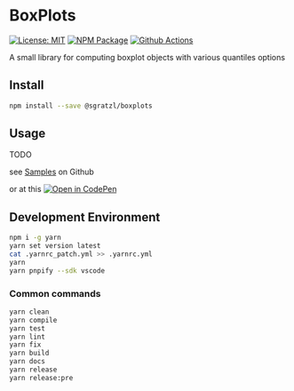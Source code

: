 # BoxPlots

[![License: MIT][mit-image]][mit-url] [![NPM Package][npm-image]][npm-url] [![Github Actions][github-actions-image]][github-actions-url]

A small library for computing boxplot objects with various quantiles options

## Install

```sh
npm install --save @sgratzl/boxplots
```

## Usage

TODO

see [Samples](https://github.com/sgratzl/boxplots/tree/master/samples) on Github

or at this [![Open in CodePen][codepen]](https://codepen.io/sgratzl/pen/TODO)

## Development Environment

```sh
npm i -g yarn
yarn set version latest
cat .yarnrc_patch.yml >> .yarnrc.yml
yarn
yarn pnpify --sdk vscode
```

### Common commands

```sh
yarn clean
yarn compile
yarn test
yarn lint
yarn fix
yarn build
yarn docs
yarn release
yarn release:pre
```

[mit-image]: https://img.shields.io/badge/License-MIT-yellow.svg
[mit-url]: https://opensource.org/licenses/MIT
[npm-image]: https://badge.fury.io/js/%40sgratzl%2boxplots.svg
[npm-url]: https://npmjs.org/package/sgratzl/boxplots
[github-actions-image]: https://github.com/sgratzl/boxplots/workflows/ci/badge.svg
[github-actions-url]: https://github.com/sgratzl/boxplots/actions
[codepen]: https://img.shields.io/badge/CodePen-open-blue?logo=codepen
[codesandbox]: https://img.shields.io/badge/CodeSandbox-open-blue?logo=codesandbox
